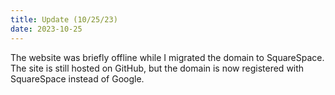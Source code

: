 ```yaml
---
title: Update (10/25/23)
date: 2023-10-25
---
```

The website was briefly offline while I migrated the domain to SquareSpace. The site is still hosted on GitHub, but the domain is now registered with SquareSpace instead of Google.